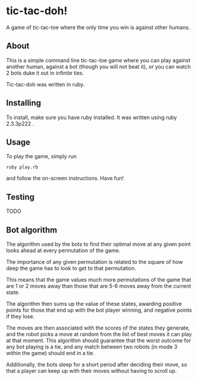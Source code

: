 # tic-tac-doh!

A game of tic-tac-toe where the only time you win is against other humans.

## About

This is a simple command line tic-tac-toe game where you can play against another human, against a bot (though you will not beat it), or you can watch 2 bots duke it out in infinite ties.

Tic-tac-doh was written in ruby.

## Installing

To install, make sure you have ruby installed. It was written using ruby 2.3.3p222  . 

## Usage

To play the game, simply run

```
ruby play.rb
```

and follow the on-screen instructions. Have fun!

## Testing

TODO

## Bot algorithm

The algorithm used by the bots to find their optimal move at any given point looks ahead at every permutation of the game. 

The importance of any given permutation is related to the square of how deep the game has to look to get to that permutation. 

This means that the game values much more permutations of the game that are 1 or 2 moves away than those that are 5-6 moves away from the current state. 

The algorithm then sums up the value of these states, awarding positive points for those that end up with the bot player winning, and negative points if they lose. 

The moves are then associated with the scores of the states they generate, and the robot picks a move at random from the list of best moves it can play at that moment. This algorithm should guarantee that the worst outcome for any bot playing is a tie, and any match between two robots (in mode 3 within the game) should end in a tie.

Additionally, the bots sleep for a short period after deciding their move, so that a player can keep up with their moves without having to scroll up. 
